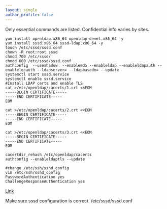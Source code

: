 ```yaml
---
layout: single
author_profile: false
---
```


Only essential commands are listed. Confidential info varies by sites.  

```
yum install openldap.x86_64 openldap-devel.x86_64 -y
yum install sssd.x86_64 sssd-ldap.x86_64 -y
touch /etc/sssd/sssd.conf
chown -R root:root sssd
chmod 700 /etc/sssd/
chmod 600 /etc/sssd/sssd.conf
authconfig  --useshadow  --enablemd5 --enableldap --enableldapauth --enablelocauth --ldapserver= --ldapbasedn= --update
systemctl start sssd.service
systemctl enable sssd.service
#Install LDAP certs and enable TLS 
cat >/etc/openldap/cacerts/1.crt <<EOM
-----BEGIN CERTIFICATE-----
-----END CERTIFICATE-----
EOM

cat >/etc/openldap/cacerts/2.crt <<EOM
-----BEGIN CERTIFICATE-----
-----END CERTIFICATE-----
EOM

cat >/etc/openldap/cacerts/3.crt <<EOM
-----BEGIN CERTIFICATE-----
-----END CERTIFICATE-----
EOM

cacertdir_rehash /etc/openldap/cacerts
authconfig --enableldaptls --update

#change /etc/ssh/sshd_config
vim /etc/ssh/sshd_config
PasswordAuthentication yes
ChallengeResponseAuthentication yes
```

[Link](https://hcc-docs.unl.edu/pages/viewpage.action?spaceKey=ADMIN&title=OpenConnect+VPN)

Make sure sssd configuration is correct.
/etc/sssd/sssd.conf

